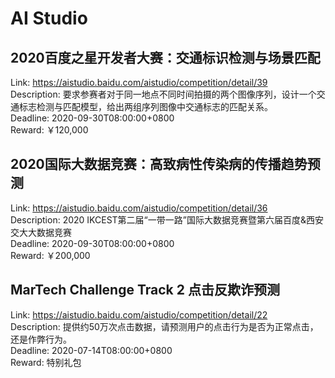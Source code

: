 # AI Studio



## 2020百度之星开发者大赛：交通标识检测与场景匹配

Link: https://aistudio.baidu.com/aistudio/competition/detail/39  
Description: 要求参赛者对于同一地点不同时间拍摄的两个图像序列，设计一个交通标志检测与匹配模型，给出两组序列图像中交通标志的匹配关系。  
Deadline: 2020-09-30T08:00:00+0800  
Reward: ￥120,000  


## 2020国际大数据竞赛：高致病性传染病的传播趋势预测

Link: https://aistudio.baidu.com/aistudio/competition/detail/36  
Description: 2020 IKCEST第二届“一带一路”国际大数据竞赛暨第六届百度&西安交大大数据竞赛  
Deadline: 2020-09-30T08:00:00+0800  
Reward: ￥200,000  


## MarTech Challenge Track 2 点击反欺诈预测

Link: https://aistudio.baidu.com/aistudio/competition/detail/22  
Description: 提供约50万次点击数据，请预测用户的点击行为是否为正常点击，还是作弊行为。  
Deadline: 2020-07-14T08:00:00+0800  
Reward: 特别礼包  

